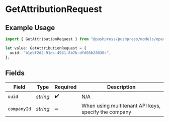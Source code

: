 # GetAttributionRequest

## Example Usage

```typescript
import { GetAttributionRequest } from "@pushpress/pushpress/models/operations";

let value: GetAttributionRequest = {
  uuid: "b1ebf2d2-91dc-4961-8b7b-dfd05b28030c",
};
```

## Fields

| Field                                                | Type                                                 | Required                                             | Description                                          |
| ---------------------------------------------------- | ---------------------------------------------------- | ---------------------------------------------------- | ---------------------------------------------------- |
| `uuid`                                               | *string*                                             | :heavy_check_mark:                                   | N/A                                                  |
| `companyId`                                          | *string*                                             | :heavy_minus_sign:                                   | When using multitenant API keys, specify the company |